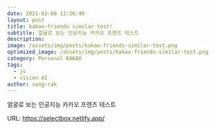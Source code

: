 ```yaml
---
date: 2021-02-08 12:26:40
layout: post
title: kakao-friends similar test!
subtitle: 얼굴로 보는 인공지능 카카오 프렌즈 테스트
description: 
image: /assets/img/posts/kakao-friends-similar-test.png
optimized_image: /assets/img/posts/kakao-friends-similar-test.png
category: Personal KAKAO
tags:
  - js
  - vision AI
author: sang-rak
---
```


얼굴로 보는 인공지능 카카오 프렌즈 테스트

URL: <a> https://selectbox.netlify.app/</a>

